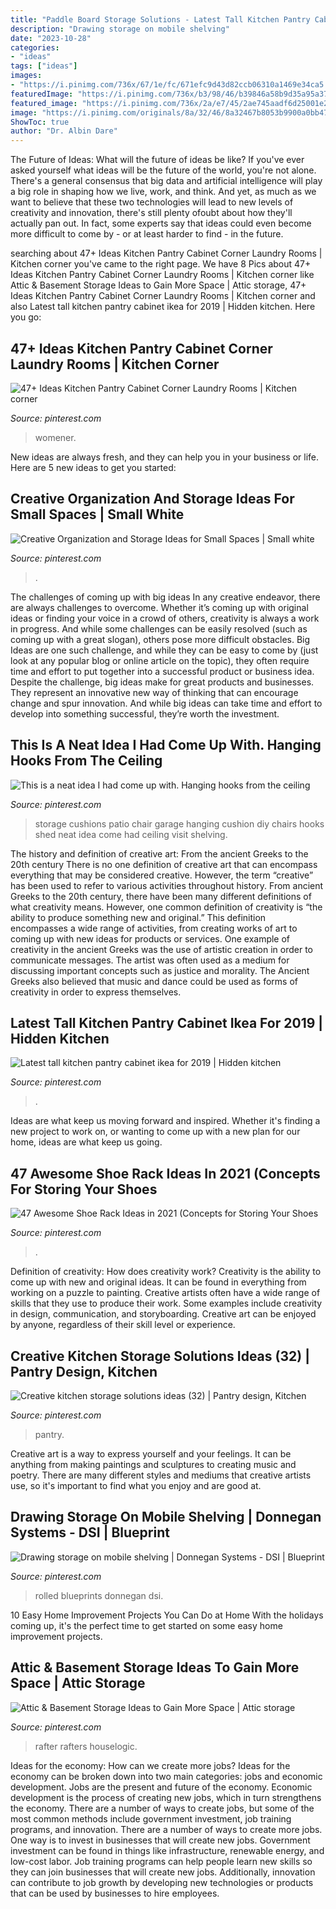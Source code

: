 ```yaml
---
title: "Paddle Board Storage Solutions - Latest Tall Kitchen Pantry Cabinet Ikea For 2019"
description: "Drawing storage on mobile shelving"
date: "2023-10-28"
categories:
- "ideas"
tags: ["ideas"]
images:
- "https://i.pinimg.com/736x/67/1e/fc/671efc9d43d82ccb06310a1469e34ca5.jpg"
featuredImage: "https://i.pinimg.com/736x/b3/98/46/b39846a58b9d35a95a37b40a5c7fbac8.jpg"
featured_image: "https://i.pinimg.com/736x/2a/e7/45/2ae745aadf6d25001e2b5bfa79ec5550--patio-chair-cushions-patio-chairs.jpg"
image: "https://i.pinimg.com/originals/8a/32/46/8a32467b8053b9900a0bb47dfb29f3e7.jpg"
ShowToc: true
author: "Dr. Albin Dare"
---
```



The Future of Ideas: What will the future of ideas be like?
If you've ever asked yourself what ideas will be the future of the world, you're not alone. There's a general consensus that big data and artificial intelligence will play a big role in shaping how we live, work, and think. And yet, as much as we want to believe that these two technologies will lead to new levels of creativity and innovation, there's still plenty ofoubt about how they'll actually pan out. In fact, some experts say that ideas could even become more difficult to come by - or at least harder to find - in the future.

	

		
searching about 47+ Ideas Kitchen Pantry Cabinet Corner Laundry Rooms | Kitchen corner you've came to the right page. We have 8 Pics about 47+ Ideas Kitchen Pantry Cabinet Corner Laundry Rooms | Kitchen corner like Attic &amp; Basement Storage Ideas to Gain More Space | Attic storage, 47+ Ideas Kitchen Pantry Cabinet Corner Laundry Rooms | Kitchen corner and also Latest tall kitchen pantry cabinet ikea for 2019 | Hidden kitchen. Here you go:
		
    
## 47+ Ideas Kitchen Pantry Cabinet Corner Laundry Rooms | Kitchen Corner

<img loading=lazy src="https://i.pinimg.com/736x/6c/3b/9e/6c3b9ec06712aa00ab837fc63c3a7429.jpg" onerror="this.onerror=null;this.src='https://tse3.mm.bing.net/th?id=OIP._dNnahYU-ByzU2BghbV-nwAAAA&amp;pid=15.1';" alt="47+ Ideas Kitchen Pantry Cabinet Corner Laundry Rooms | Kitchen corner">

_Source: pinterest.com_

>womener. 

	

New ideas are always fresh, and they can help you in your business or life. Here are 5 new ideas to get you started: 

    
## Creative Organization And Storage Ideas For Small Spaces | Small White

<img loading=lazy src="https://i.pinimg.com/736x/b3/98/46/b39846a58b9d35a95a37b40a5c7fbac8.jpg" onerror="this.onerror=null;this.src='https://tse4.mm.bing.net/th?id=OIP.vPdTTRBTLPInZLtHc4I7NAHaLL&amp;pid=15.1';" alt="Creative Organization and Storage Ideas for Small Spaces | Small white">

_Source: pinterest.com_

>. 

	

The challenges of coming up with big ideas
In any creative endeavor, there are always challenges to overcome. Whether it’s coming up with original ideas or finding your voice in a crowd of others, creativity is always a work in progress. And while some challenges can be easily resolved (such as coming up with a great slogan), others pose more difficult obstacles. Big Ideas are one such challenge, and while they can be easy to come by (just look at any popular blog or online article on the topic), they often require time and effort to put together into a successful product or business idea.
Despite the challenge, big ideas make for great products and businesses. They represent an innovative new way of thinking that can encourage change and spur innovation. And while big ideas can take time and effort to develop into something successful, they’re worth the investment.

    
## This Is A Neat Idea I Had Come Up With. Hanging Hooks From The Ceiling

<img loading=lazy src="https://i.pinimg.com/736x/2a/e7/45/2ae745aadf6d25001e2b5bfa79ec5550--patio-chair-cushions-patio-chairs.jpg" onerror="this.onerror=null;this.src='https://tse4.mm.bing.net/th?id=OIP.ucbq_zGK-bypiQKdl_EA5wAAAA&amp;pid=15.1';" alt="This is a neat idea I had come up with. Hanging hooks from the ceiling">

_Source: pinterest.com_

>storage cushions patio chair garage hanging cushion diy chairs hooks shed neat idea come had ceiling visit shelving. 

	

The history and definition of creative art: From the ancient Greeks to the 20th century
There is no one definition of creative art that can encompass everything that may be considered creative. However, the term “creative” has been used to refer to various activities throughout history. From ancient Greeks to the 20th century, there have been many different definitions of what creativity means. However, one common definition of creativity is “the ability to produce something new and original.” This definition encompasses a wide range of activities, from creating works of art to coming up with new ideas for products or services.
One example of creativity in the ancient Greeks was the use of artistic creation in order to communicate messages. The artist was often used as a medium for discussing important concepts such as justice and morality. The Ancient Greeks also believed that music and dance could be used as forms of creativity in order to express themselves.

    
## Latest Tall Kitchen Pantry Cabinet Ikea For 2019 | Hidden Kitchen

<img loading=lazy src="https://i.pinimg.com/736x/fc/34/8b/fc348b68e4960d97e87daea70b96ae87.jpg" onerror="this.onerror=null;this.src='https://tse3.mm.bing.net/th?id=OIP.6h5JuHj2dvXsRf-4zgjRzwHaL5&amp;pid=15.1';" alt="Latest tall kitchen pantry cabinet ikea for 2019 | Hidden kitchen">

_Source: pinterest.com_

>. 

	

Ideas are what keep us moving forward and inspired. Whether it's finding a new project to work on, or wanting to come up with a new plan for our home, ideas are what keep us going.

    
## 47 Awesome Shoe Rack Ideas In 2021 (Concepts For Storing Your Shoes

<img loading=lazy src="https://i.pinimg.com/originals/8a/32/46/8a32467b8053b9900a0bb47dfb29f3e7.jpg" onerror="this.onerror=null;this.src='https://tse3.mm.bing.net/th?id=OIP.Kx0m8fjq8wVVaNKAtdUBbQHaLG&amp;pid=15.1';" alt="47 Awesome Shoe Rack Ideas in 2021 (Concepts for Storing Your Shoes">

_Source: pinterest.com_

>. 

	

Definition of creativity: How does creativity work?
Creativity is the ability to come up with new and original ideas. It can be found in everything from working on a puzzle to painting. Creative artists often have a wide range of skills that they use to produce their work. Some examples include creativity in design, communication, and storyboarding. Creative art can be enjoyed by anyone, regardless of their skill level or experience.

    
## Creative Kitchen Storage Solutions Ideas (32) | Pantry Design, Kitchen

<img loading=lazy src="https://i.pinimg.com/736x/f8/9e/90/f89e90f3590a0cfc73124ed1476438a2.jpg" onerror="this.onerror=null;this.src='https://tse4.mm.bing.net/th?id=OIP.K91ep5XQUxe2JPfqGjrBWgHaJ2&amp;pid=15.1';" alt="Creative kitchen storage solutions ideas (32) | Pantry design, Kitchen">

_Source: pinterest.com_

>pantry. 

	

Creative art is a way to express yourself and your feelings. It can be anything from making paintings and sculptures to creating music and poetry. There are many different styles and mediums that creative artists use, so it's important to find what you enjoy and are good at.

    
## Drawing Storage On Mobile Shelving | Donnegan Systems - DSI | Blueprint

<img loading=lazy src="https://i.pinimg.com/736x/4b/73/dd/4b73dd8ee560bd612377b82d0a44f994--nc-state-university-maps-posters.jpg" onerror="this.onerror=null;this.src='https://tse4.mm.bing.net/th?id=OIP.xrnX-x2gjJj7LTAbKvACTgEgDY&amp;pid=15.1';" alt="Drawing storage on mobile shelving | Donnegan Systems - DSI | Blueprint">

_Source: pinterest.com_

>rolled blueprints donnegan dsi. 

	

10 Easy Home Improvement Projects You Can Do at Home
With the holidays coming up, it's the perfect time to get started on some easy home improvement projects.

    
## Attic &amp; Basement Storage Ideas To Gain More Space | Attic Storage

<img loading=lazy src="https://i.pinimg.com/736x/67/1e/fc/671efc9d43d82ccb06310a1469e34ca5.jpg" onerror="this.onerror=null;this.src='https://tse3.mm.bing.net/th?id=OIP.AOs9_OeTvQzq9WY46CrZKAHaHh&amp;pid=15.1';" alt="Attic &amp; Basement Storage Ideas to Gain More Space | Attic storage">

_Source: pinterest.com_

>rafter rafters houselogic. 

	

Ideas for the economy: How can we create more jobs?
Ideas for the economy can be broken down into two main categories: jobs and economic development. Jobs are the present and future of the economy. Economic development is the process of creating new jobs, which in turn strengthens the economy. There are a number of ways to create jobs, but some of the most common methods include government investment, job training programs, and innovation.
There are a number of ways to create more jobs. One way is to invest in businesses that will create new jobs. Government investment can be found in things like infrastructure, renewable energy, and low-cost labor. Job training programs can help people learn new skills so they can join businesses that will create new jobs. Additionally, innovation can contribute to job growth by developing new technologies or products that can be used by businesses to hire employees.

